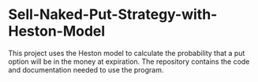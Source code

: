 # Sell-Naked-Put-Strategy-with-Heston-Model
This project uses the Heston model to calculate the probability that a put option will be in the money at expiration. The repository contains the code and documentation needed to use the program.
